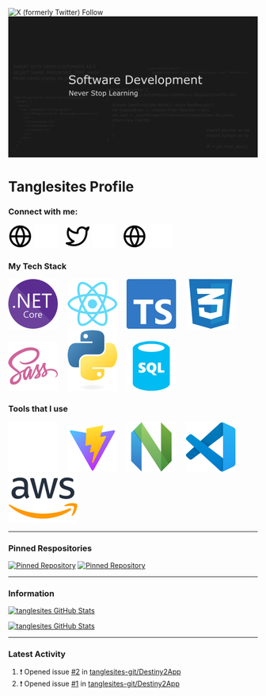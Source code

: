 ![X (formerly Twitter) Follow](https://img.shields.io/twitter/follow/tanglesite?style=for-the-badge&logo=Twitter&logoColor=%231D9BF0&label=%40Tanglesite&labelColor=%23000&color=%231D9BF0&cacheSeconds=3600)
&nbsp;&nbsp;&nbsp;&nbsp;
![Banner](./YouTubeBanner1.png)

# Tanglesites Profile

### Connect with me:

[![website](./icons/globe-light.svg)](https://github.com/tanglesites-git#gh-light-mode-only)
[![website](./icons/globe-dark.svg)](https://github.com/tanglesites-git#gh-dark-mode-only)
&nbsp;&nbsp;
[![website](./icons/twitter-light.svg)](https://twitter.com/tanglesite#gh-light-mode-only)
[![website](./icons/twitter-dark.svg)](https://twitter.com/tanglesite#gh-dark-mode-only)
&nbsp;&nbsp;
[![website](./icons/globe-light.svg)](https://www.linkedin.com/in/joseph-burton-96361b24a/#gh-light-mode-only)
[![website](./icons/linkedin-dark.svg)](https://www.linkedin.com/in/joseph-burton-96361b24a/#gh-dark-mode-only)

### My Tech Stack

![dotnet core icon](./icons/NET_Core_Logo.svg)&nbsp;&nbsp;&nbsp;&nbsp;
![dotnet core icon](./icons/react-2.svg)&nbsp;&nbsp;&nbsp;&nbsp;
![dotnet core icon](./icons/typescript-design-assets/ts-logo-128.svg)&nbsp;&nbsp;&nbsp;&nbsp;
![dotnet core icon](./icons/CSS3_logo_and_wordmark.svg)&nbsp;&nbsp;&nbsp;&nbsp;
![dotnet core icon](./icons/sass-1.svg)&nbsp;&nbsp;&nbsp;&nbsp;
![dotnet core icon](./icons/python-powered-w.svg)&nbsp;&nbsp;&nbsp;&nbsp;
![dotnet core icon](./icons/sql-database-generic-svgrepo-com.svg)&nbsp;&nbsp;&nbsp;&nbsp;

### Tools that I use

![dotnet core icon](./icons/github-mark-c791e9551fe4/github-mark/github-mark-white.svg)&nbsp;&nbsp;&nbsp;&nbsp;
![dotnet core icon](./icons/Vitejs-logo.svg)&nbsp;&nbsp;&nbsp;&nbsp;
![dotnet core icon](./icons/Neovim-mark.svg)&nbsp;&nbsp;&nbsp;&nbsp;
![dotnet core icon](./icons/visual-studio-code-icons/visual-studio-code-icons/vscode.svg)&nbsp;&nbsp;&nbsp;&nbsp;
![dotnet core icon](./icons/Amazon_Web_Services_Logo.svg)&nbsp;&nbsp;&nbsp;&nbsp;

---

### Pinned Respositories

[![Pinned Repository](https://github-readme-stats-rho-cyan-24.vercel.app/api/pin/?username=tanglesites-git&repo=DestinyViewer&theme=chartreuse-dark&hide_border=true)](https://github.com/tanglesites-git/Destiny2App)
[![Pinned Repository](https://github-readme-stats-rho-cyan-24.vercel.app/api/pin/?username=tanglesites-git&repo=BudgetApp&theme=chartreuse-dark&hide_border=true)](https://github.com/tanglesites-git/ColorSpaces)

---

### Information

[![tanglesites GitHub Stats](https://github-readme-stats-rho-cyan-24.vercel.app/api?username=tanglesites-git&show_icons=true&hide_border=false&title_color=ff652f&rank_icon=github&custom_title=Tanglesites%20Stats&show=reviews,prs_merged,prs_merged_percentage&hide=stars&include_all_commits=true&icon_color=FFE400&bg_color=09131B&text_color=ffffff&border_color=0c1a25)](https://github.com/anuraghazra/github-readme-stats)

[![tanglesites GitHub Stats](https://github-readme-stats-rho-cyan-24.vercel.app/api/top-langs/?username=tanglesites-git&custom_title=Favorite%20Languages&title_color=ff652f&icon_color=FFE400&bg_color=09131B&text_color=ffffff&border_color=0c1a25&hide_border=true)](https://github.com/anuraghazra/github-readme-stats)

---

### Latest Activity

<!--START_SECTION:activity-->
1. ❗ Opened issue [#2](https://github.com/tanglesites-git/Destiny2App/issues/2) in [tanglesites-git/Destiny2App](https://github.com/tanglesites-git/Destiny2App)
2. ❗ Opened issue [#1](https://github.com/tanglesites-git/Destiny2App/issues/1) in [tanglesites-git/Destiny2App](https://github.com/tanglesites-git/Destiny2App)
<!--END_SECTION:activity-->
